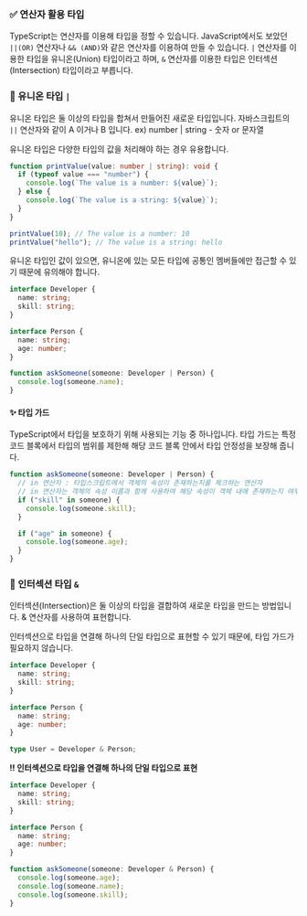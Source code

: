 ### ✅ 연산자 활용 타입

TypeScript는 연산자를 이용해 타입을 정할 수 있습니다. JavaScript에서도 보았던 `||(OR)` 연산자나 `&& (AND)`와 같은 연산자를 이용하여 만들 수 있습니다. `|` 연산자를 이용한 타입을 유니온(Union) 타입이라고 하며, `&` 연산자를 이용한 타입은 인터섹션(Intersection) 타입이라고 부릅니다.

### 📝 유니온 타입 `|`

유니온 타입은 둘 이상의 타입을 합쳐서 만들어진 새로운 타입입니다. 자바스크립트의 `||` 연산자와 같이 A 이거나 B 입니다. ex) number | string - 숫자 or 문자열

유니온 타입은 다양한 타입의 값을 처리해야 하는 경우 유용합니다.

```ts
function printValue(value: number | string): void {
  if (typeof value === "number") {
    console.log(`The value is a number: ${value}`);
  } else {
    console.log(`The value is a string: ${value}`);
  }
}

printValue(10); // The value is a number: 10
printValue("hello"); // The value is a string: hello
```

유니온 타입인 값이 있으면, 유니온에 있는 모든 타입에 공통인 멤버들에만 접근할 수 있기 때문에 유의해야 합니다.

```ts
interface Developer {
  name: string;
  skill: string;
}

interface Person {
  name: string;
  age: number;
}

function askSomeone(someone: Developer | Person) {
  console.log(someone.name);
}
```

#### ✨ 타입 가드

TypeScript에서 타입을 보호하기 위해 사용되는 기능 중 하나입니다. 타입 가드는 특정 코드 블록에서 타입의 범위를 제한해 해당 코드 블록 안에서 타입 안정성을 보장해 줍니다.

```ts
function askSomeone(someone: Developer | Person) {
  // in 연산자 : 타입스크립트에서 객체의 속성이 존재하는지를 체크하는 연산자
  // in 연산자는 객체의 속성 이름과 함께 사용하여 해당 속성이 객체 내에 존재하는지 여부를 검사
  if ("skill" in someone) {
    console.log(someone.skill);
  }

  if ("age" in someone) {
    console.log(someone.age);
  }
}
```

### 📝 인터섹션 타입 `&`

인터섹션(Intersection)은 둘 이상의 타입을 결합하여 새로운 타입을 만드는 방법입니다. & 연산자를 사용하여 표현합니다.

인터섹션으로 타입을 연결해 하나의 단일 타입으로 표현할 수 있기 때문에, 타입 가드가 필요하지 않습니다.

```ts
interface Developer {
  name: string;
  skill: string;
}

interface Person {
  name: string;
  age: number;
}

type User = Developer & Person;
```

**!! 인터섹션으로 타입을 연결해 하나의 단일 타입으로 표현**

```ts
interface Developer {
  name: string;
  skill: string;
}

interface Person {
  name: string;
  age: number;
}

function askSomeone(someone: Developer & Person) {
  console.log(someone.age);
  console.log(someone.name);
  console.log(someone.skill);
}
```